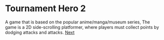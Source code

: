 # Tournament Hero 2

A game that is based on the popular anime/manga/museum series,                                                     The game is a 2D side-scrolling platformer, where players must collect points by dodging attacks and attacks.
[Next](408.md)